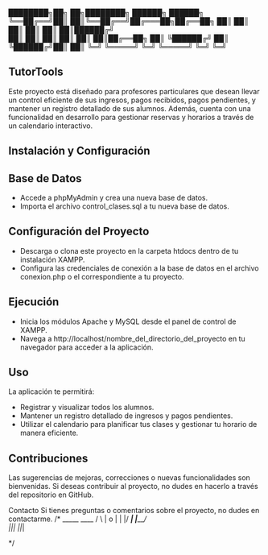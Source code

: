 ████████╗██╗   ██╗████████╗ ██████╗ ██████╗ 
╚══██╔══╝██║   ██║╚══██╔══╝██╔═══██╗██╔══██╗
   ██║   ██║   ██║   ██║   ██║   ██║██████╔╝  
   ██║   ██║   ██║   ██║   ██║   ██║██╔══██╗ 
   ██║   ╚██████╔╝   ██║   ╚██████╔╝██║  ██║ 
   ╚═╝    ╚═════╝    ╚═╝    ╚═════╝ ╚═╝  ╚═╝  

## TutorTools
Este proyecto está diseñado para profesores particulares que desean llevar un control eficiente de sus ingresos, pagos recibidos, pagos pendientes, y mantener un registro detallado de sus alumnos. Además, cuenta con una funcionalidad en desarrollo para gestionar reservas y horarios a través de un calendario interactivo.

## Instalación y Configuración

## Base de Datos
 - Accede a phpMyAdmin y crea una nueva base de datos.
 - Importa el archivo control_clases.sql a tu nueva base de datos.

## Configuración del Proyecto
 - Descarga o clona este proyecto en la carpeta htdocs dentro de tu instalación XAMPP.
 - Configura las credenciales de conexión a la base de datos en el archivo conexion.php o el correspondiente a tu proyecto.

## Ejecución
 - Inicia los módulos Apache y MySQL desde el panel de control de XAMPP.
 - Navega a http://localhost/nombre_del_directorio_del_proyecto en tu navegador para acceder a la aplicación.
## Uso
La aplicación te permitirá:

 - Registrar y visualizar todos los alumnos.
 - Mantener un registro detallado de ingresos y pagos pendientes.
 - Utilizar el calendario para planificar tus clases y gestionar tu horario de manera eficiente.

## Contribuciones
Las sugerencias de mejoras, correcciones o nuevas funcionalidades son bienvenidas. Si deseas contribuir al proyecto, no dudes en hacerlo a través del repositorio en GitHub.

Contacto
Si tienes preguntas o comentarios sobre el proyecto, no dudes en contactarme.
/*
      _____   ____
    /      \ |  o | 
   |        |/ ___\| 
   |_________/     
   |_|_| |_|_|

*/
